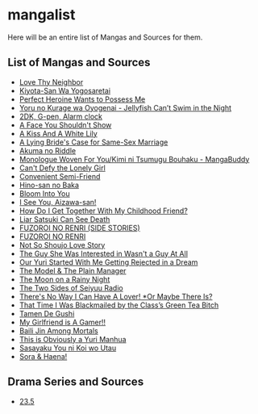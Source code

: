 # mangalist
Here will be an entire list of Mangas and Sources for them.

## List of Mangas and Sources
- [Love Thy Neighbor](https://mangabuddy.com/love-thy-neighbor)
- [Kiyota-San Wa Yogosaretai](https://mangabuddy.com/kiyota-san-wa-yogosaretai)
- [Perfect Heroine Wants to Possess Me](https://mangabuddy.com/perfect-heroine-wants-to-possess-me)
- [Yoru no Kurage wa Oyogenai - Jellyfish Can’t Swim in the Night](https://anilist.co/manga/176730/Yoru-no-Kurage-wa-Oyogenai/)
- [2DK, G-pen, Alarm clock](https://dynasty-scans.com/series/2dk_g_pen_alarm_clock)
- [A Face You Shouldn't Show](https://dynasty-scans.com/series/a_face_you_shouldnt_show)
- [A Kiss And A White Lily](https://dynasty-scans.com/series/a_kiss_and_a_white_lily)
- [A Lying Bride's Case for Same-Sex Marriage](https://dynasty-scans.com/series/a_lying_brides_case_for_same_sex_marriage)
- [Akuma no Riddle](https://dynasty-scans.com/series/akuma_no_riddle)
- [Monologue Woven For You/Kimi ni Tsumugu Bouhaku - MangaBuddy](https://mangabuddy.com/kimi-ni-tsumugu-bouhaku)
- [Can't Defy the Lonely Girl](https://dynasty-scans.com/series/cant_defy_the_lonely_girl)
- [Convenient Semi-Friend](https://mangabuddy.com/convenient-semi-friend) 
- [Hino-san no Baka](https://dynasty-scans.com/series/hino_san_no_baka)
- [Bloom Into You](https://dynasty-scans.com/series/bloom_into_you)
- [I See You, Aizawa-san!](https://dynasty-scans.com/series/i_see_you_aizawa_san)
- [How Do I Get Together With My Childhood Friend?](https://dynasty-scans.com/series/how_do_i_get_together_with_my_childhood_friend)
- [Liar Satsuki Can See Death](https://dynasty-scans.com/series/liar_satsuki_can_see_death)
- [FUZOROI NO RENRI (SIDE STORIES)](https://mangabuddy.com/fuzoroi-no-renri-side-stories)
- [FUZOROI NO RENRI](https://dynasty-scans.com/series/fuzoroi_no_renri)
- [Not So Shoujo Love Story](https://manhuascan.io/manga/50853-not-so-shoujo-love-story)
- [The Guy She Was Interested in Wasn't a Guy At All](https://mangabuddy.com/the-guy-she-was-interested-in-wasnt-a-guy-at-all)
- [Our Yuri Started With Me Getting Rejected in a Dream](https://dynasty-scans.com/series/our_yuri_started_with_me_getting_rejected_in_a_dream)
- [The Model & The Plain Manager](https://mangabuddy.com/model-chan-to-jimi-mane-san)
- [The Moon on a Rainy Night](https://mangabuddy.com/the-moon-on-a-rainy-night)
- [The Two Sides of Seiyuu Radio](https://mangabuddy.com/the-two-sides-of-seiyuu-radio)
- [There's No Way I Can Have A Lover! *Or Maybe There Is?](https://mangabuddy.com/theres-no-way-i-can-have-a-lover-or-maybe-there-is)
- [That Time I Was Blackmailed by the Class’s Green Tea Bitch](https://mangabuddy.com/that-time-i-was-blackmailed-by-the-classs-green-tea-bitch)
- [Tamen De Gushi](https://mangabuddy.com/tamen-de-gushi)
- [My Girlfriend is A Gamer!!](https://mangabuddy.com/my-girlfriend-is-a-gamer)
- [Baili Jin Among Mortals](https://mangabuddy.com/baili-jin-among-mortals)
- [This is Obviously a Yuri Manhua](https://mangabuddy.com/this-is-obviously-a-yuri-manhua)
- [Sasayaku You ni Koi wo Utau](https://dynasty-scans.com/series/whispering_you_a_love_song)
- [Sora & Haena!](https://manhuascan.io/manga/19546-sora-amp-haena)
<!-- - []()
- []()
- []()
- []()
- []()
- []()
- []()
- []() -->


## Drama Series and Sources
- [23.5](https://kissasian.lu/Drama/23-5)



 <!-- https://dynasty-scans.com/series/convenient_semi_friend -->